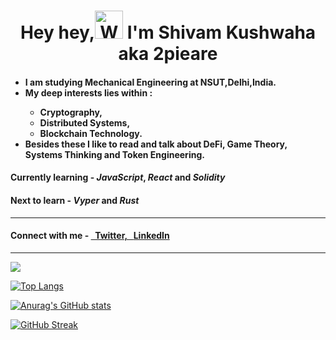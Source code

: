 <h1 align="center">Hey hey,<img src="https://raw.githubusercontent.com/nixin72/nixin72/master/wave.gif" 
         alt="Waving hand animated gif"
         height="45"
         width="45" /> I'm Shivam Kushwaha aka 2pieare</h1>
         
<h4>
         <ul>
                  <li> I am studying Mechanical Engineering at NSUT,Delhi,India. </li>
                  <li> My deep interests lies within : </li>
                           <ul> 
                                    <li> Cryptography, </li>
                                    <li> Distributed Systems, </li>
                                    <li> Blockchain Technology. </li>
                           </ul>
                 <li> Besides these I like to read and talk about DeFi, Game Theory, Systems Thinking and Token Engineering. </li>
</h4>
         
<h4> Currently learning - <i>JavaScript</i>, <i>React</i> and <i>Solidity</i> </h4>
<h4> Next to learn - <i>Vyper</i> and <i>Rust</i> </h4>
         
<hr>
        
<h4>Connect with me -
<a href="https://twitter.com/2pieare" target="_blank"> &nbsp; Twitter, &nbsp;
<a href="https://www.linkedin.com/in/shivam-kushwaha-390790209/" target="_blank">LinkedIn</h4>

<hr>

![](https://komarev.com/ghpvc/?username=shivam-kush&color=blue)

[![Top Langs](https://github-readme-stats.vercel.app/api/top-langs/?username=shivam-kush&langs_count=10)](https://github.com/anuraghazra/github-readme-stats)

[![Anurag's GitHub stats](https://github-readme-stats.vercel.app/api?username=shivam-kush&count_private=true&show_icons=true)](https://github.com/anuraghazra/github-readme-stats)

[![GitHub Streak](https://github-readme-streak-stats.herokuapp.com/?user=shivam-kush)](https://git.io/streak-stats)

<!---
shivam-kush/shivam-kush is a ✨ special ✨ repository because its `README.md` (this file) appears on your GitHub profile.
You can click the Preview link to take a look at your changes.
--->
